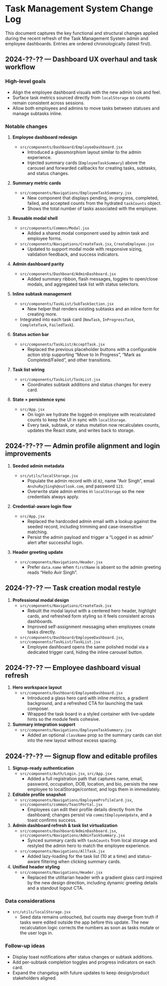 # Task Management System Change Log

This document captures the key functional and structural changes applied during the recent refresh of the Task Management System admin and employee dashboards. Entries are ordered chronologically (latest first).

## 2024-??-?? — Dashboard UX overhaul and task workflow

### High-level goals
- Align the employee dashboard visuals with the new admin look and feel.
- Surface task metrics sourced directly from `localStorage` so counts remain consistent across sessions.
- Allow both employees and admins to move tasks between statuses and manage subtasks inline.

### Notable changes

1. **Employee dashboard redesign**
   - `src/components/Dashboard/EmployeeDashboard.jsx`
     - Introduced a glassmorphism layout similar to the admin experience.
     - Injected summary cards (`EmployeeTaskSummary`) above the carousel and forwarded callbacks for creating tasks, subtasks, and status changes.

2. **Summary metric cards**
   - `src/components/Navigations/EmployeeTaskSummary.jsx`
     - New component that displays pending, in-progress, completed, failed, and accepted counts from the hydrated `taskCounts` object.
     - Shows the total number of tasks associated with the employee.

3. **Reusable modal shell**
   - `src/components/Common/Modal.jsx`
     - Added a shared modal component used by admin task and employee forms.
   - `src/components/Navigations/CreateTask.jsx`, `CreateEmployee.jsx`
     - Updated to support modal mode with responsive sizing, validation feedback, and success indicators.

4. **Admin dashboard parity**
   - `src/components/Dashboard/AdminDashboard.jsx`
     - Added summary ribbon, flash messages, toggles to open/close modals, and aggregated task list with status selectors.

5. **Inline subtask management**
   - `src/components/TaskList/SubTaskSection.jsx`
     - New helper that renders existing subtasks and an inline form for creating more.
   - Integrated into each task card (`NewTask`, `InProgressTask`, `CompleteTask`, `FailedTask`).

6. **Status action bar**
   - `src/components/TaskList/AcceptTask.jsx`
     - Replaced the previous placeholder buttons with a configurable action strip supporting “Move to In Progress”, “Mark as Completed/Failed”, and other transitions.

7. **Task list wiring**
   - `src/components/TaskList/TaskList.jsx`
     - Coordinates subtask additions and status changes for every card.

8. **State + persistence sync**
   - `src/App.jsx`
     - On login we hydrate the logged-in employee with recalculated counts to keep the UI in sync with `localStorage`.
     - Every task, subtask, or status mutation now recalculates counts, updates the React state, and writes back to storage.

## 2024-??-?? — Admin profile alignment and login improvements

1. **Seeded admin metadata**
   - `src/utils/localStorage.jsx`
     - Populate the admin record with id `02`, name “Avir Singh”, email `AnshuRajSingh@outlook.com`, and password `123`.
     - Overwrite stale admin entries in `localStorage` so the new credentials always apply.

2. **Credential-aware login flow**
   - `src/App.jsx`
     - Replaced the hardcoded admin email with a lookup against the seeded record, including trimming and case-insensitive matching.
     - Persist the admin payload and trigger a “Logged in as admin” alert after successful login.

3. **Header greeting update**
   - `src/components/Navigations/Header.jsx`
     - Prefer `data.name` when `firstName` is absent so the admin greeting reads “Hello Avir Singh”.

## 2024-??-?? — Task creation modal restyle

1. **Professional modal design**
   - `src/components/Navigations/CreateTask.jsx`
     - Rebuilt the modal layout with a centered hero header, highlight cards, and refreshed form styling so it feels consistent across dashboards.
     - Improved self-assignment messaging when employees create tasks directly.
   - `src/components/Dashboard/EmployeeDashboard.jsx`, `src/components/TaskList/TaskList.jsx`
     - Employee dashboard opens the same polished modal via a dedicated trigger card, hiding the inline carousel button.

## 2024-??-?? — Employee dashboard visual refresh

1. **Hero workspace layout**
   - `src/components/Dashboard/EmployeeDashboard.jsx`
     - Introduced a glass hero card with inline metrics, a gradient background, and a refreshed CTA for launching the task composer.
     - Wrapped the task board in a styled container with live-update hints so the module feels cohesive.
2. **Summary integration support**
   - `src/components/Navigations/EmployeeTaskSummary.jsx`
     - Added an optional `className` prop so the summary cards can slot into the new layout without excess spacing.

## 2024-??-?? — Signup flow and editable profiles

1. **Signup-ready authentication**
   - `src/components/Auth/Login.jsx`, `src/App.jsx`
     - Added a full registration path that captures name, email, password, occupation, DOB, location, and bio, persists the new employee to localStorage/context, and logs them in immediately.
2. **Editable profile snapshot**
   - `src/components/Navigations/EmployeeProfileCard.jsx`, `src/components/common/ToastPortal.jsx`
     - Employees can edit their profile details directly from the dashboard; changes persist via `commitEmployeeUpdate`, and a toast confirms success.
3. **Admin dashboard refresh & task list virtualization**
   - `src/components/Dashboard/AdminDashboard.jsx`, `src/components/Navigations/AdminTaskSummary.jsx`
     - Synced summary cards with `taskCounts` from local storage and restyled the admin hero to match the employee experience.
   - `src/components/Navigations/AllTask.jsx`
     - Added lazy-loading for the task list (10 at a time) and status-aware filtering when clicking summary cards.
4. **Unified header styling**
   - `src/components/Navigations/Header.jsx`
     - Replaced the utilitarian header with a gradient glass card inspired by the new design direction, including dynamic greeting details and a standout logout CTA.

### Data considerations
- `src/utils/localStorage.jsx`
  - Seed data remains untouched, but counts may diverge from truth if tasks were edited outside the app before this update. The new recalculation logic corrects the numbers as soon as tasks mutate or the user logs in.

### Follow-up ideas
- Display toast notifications after status changes or subtask additions.
- Add per-subtask completion toggles and progress indicators on each card.
- Expand the changelog with future updates to keep design/product stakeholders aligned.
